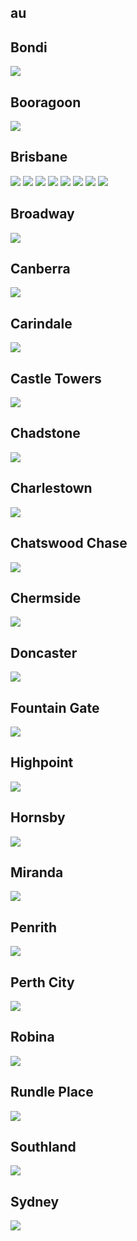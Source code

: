 
## au

## Bondi
<img src="https://www.apple.com/au/retail/bondi/images/hero_large_2x.jpg"/>

## Booragoon
<img src="https://www.apple.com/au/retail/booragoon/images/hero_large_2x.jpg"/>

## Brisbane
<img src="https://www.apple.com/au/retail/brisbane/images/hero_large_2x.jpg"/>
<img src="https://www.apple.com/au/retail/store/galleries/brisbane/images/brisbane_gallery_1_large_2x.jpg"/>
<img src="https://www.apple.com/au/retail/store/galleries/brisbane/images/brisbane_gallery_2_large_2x.jpg"/>
<img src="https://www.apple.com/au/retail/store/galleries/brisbane/images/brisbane_gallery_3_large_2x.jpg"/>
<img src="https://www.apple.com/au/retail/store/galleries/brisbane/images/brisbane_gallery_4_large_2x.jpg"/>
<img src="https://www.apple.com/au/retail/store/galleries/brisbane/images/brisbane_gallery_5_large_2x.jpg"/>
<img src="https://www.apple.com/au/retail/store/galleries/brisbane/images/brisbane_gallery_6_large_2x.jpg"/>
<img src="https://www.apple.com/au/retail/store/galleries/brisbane/images/brisbane_gallery_7_large_2x.jpg"/>

## Broadway
<img src="https://www.apple.com/au/retail/broadway/images/hero_large_2x.jpg"/>

## Canberra
<img src="https://www.apple.com/au/retail/canberra/images/hero_large_2x.jpg"/>

## Carindale
<img src="https://www.apple.com/au/retail/carindale/images/hero_large_2x.jpg"/>

## Castle Towers
<img src="https://www.apple.com/au/retail/castletowers/images/hero_large_2x.jpg"/>

## Chadstone
<img src="https://www.apple.com/au/retail/chadstone/images/hero_large_2x.jpg"/>

## Charlestown
<img src="https://www.apple.com/au/retail/charlestown/images/hero_large_2x.jpg"/>

## Chatswood Chase
<img src="https://www.apple.com/au/retail/chatswoodchase/images/hero_large_2x.jpg"/>

## Chermside
<img src="https://www.apple.com/au/retail/chermside/images/hero_large_2x.jpg"/>

## Doncaster
<img src="https://www.apple.com/au/retail/doncaster/images/hero_large_2x.jpg"/>

## Fountain Gate
<img src="https://www.apple.com/au/retail/fountaingate/images/hero_large_2x.jpg"/>

## Highpoint
<img src="https://www.apple.com/au/retail/highpoint/images/hero_large_2x.jpg"/>

## Hornsby
<img src="https://www.apple.com/au/retail/hornsby/images/hero_large_2x.jpg"/>

## Miranda
<img src="https://www.apple.com/au/retail/miranda/images/hero_large_2x.jpg"/>

## Penrith
<img src="https://www.apple.com/au/retail/penrith/images/hero_large_2x.jpg"/>

## Perth City
<img src="https://www.apple.com/au/retail/perthcity/images/hero_large_2x.jpg"/>

## Robina
<img src="https://www.apple.com/au/retail/robina/images/hero_large_2x.jpg"/>

## Rundle Place
<img src="https://www.apple.com/au/retail/rundleplace/images/hero_large_2x.jpg"/>

## Southland
<img src="https://www.apple.com/au/retail/southland/images/hero_large_2x.jpg"/>

## Sydney
<img src="https://www.apple.com/au/retail/sydney/images/map_large_2x.jpg"/>
